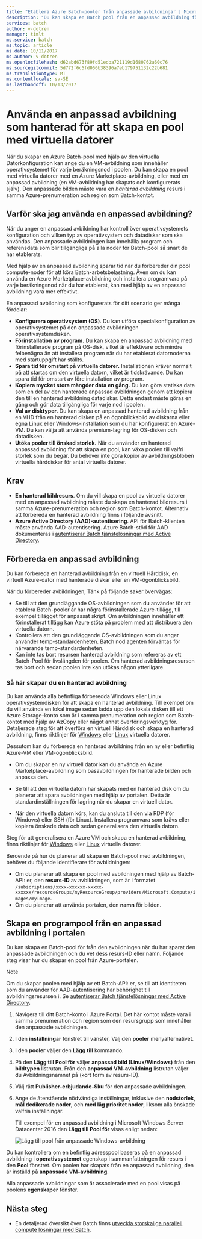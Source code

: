 ```yaml
---
title: "Etablera Azure Batch-pooler från anpassade avbildningar | Microsoft Docs"
description: "Du kan skapa en Batch pool från en anpassad avbildning för att etablera compute-noder som innehåller program och data som du behöver för ditt program. Anpassade avbildningar är ett effektivt sätt att konfigurera compute-noder för att köra Batch-arbetsbelastningar."
services: batch
author: v-dotren
manager: timlt
ms.service: batch
ms.topic: article
ms.date: 10/11/2017
ms.author: v-dotren
ms.openlocfilehash: d62abd673f89fd51edba721119d1680762a60c76
ms.sourcegitcommit: 5d772f6c5fd066b38396a7eb179751132c22b681
ms.translationtype: MT
ms.contentlocale: sv-SE
ms.lasthandoff: 10/13/2017
---
```

# <a name="use-a-managed-custom-image-to-create-a-pool-of-virtual-machines"></a>Använda en anpassad avbildning som hanterad för att skapa en pool med virtuella datorer 

När du skapar en Azure Batch-pool med hjälp av den virtuella Datorkonfiguration kan ange du en VM-avbildning som innehåller operativsystemet för varje beräkningsnod i poolen. Du kan skapa en pool med virtuella datorer med en Azure Marketplace-avbildning, eller med en anpassad avbildning (en VM-avbildning har skapats och konfigurerats själv). Den anpassade bilden måste vara en *hanterad avbildning* resurs i samma Azure-prenumeration och region som Batch-kontot.

## <a name="why-use-a-custom-image"></a>Varför ska jag använda en anpassad avbildning?
När du anger en anpassad avbildning har kontroll över operativsystemets konfiguration och vilken typ av operativsystem och datadiskar som ska användas. Den anpassade avbildningen kan innehålla program och referensdata som blir tillgängliga på alla noder för Batch-pool så snart de har etablerats.

Med hjälp av en anpassad avbildning sparar tid när du förbereder din pool compute-noder för att köra Batch-arbetsbelastning. Även om du kan använda en Azure Marketplace-avbildning och installera programvara på varje beräkningsnod när du har etablerat, kan med hjälp av en anpassad avbildning vara mer effektivt.

En anpassad avbildning som konfigurerats för ditt scenario ger många fördelar:

- **Konfigurera operativsystem (OS)**. Du kan utföra specialkonfiguration av operativsystemet på den anpassade avbildningen operativsystemdisken. 
- **Förinstallation av program.** Du kan skapa en anpassad avbildning med förinstallerade program på OS-disk, vilket är effektivare och mindre felbenägna än att installera program när du har etablerat datornoderna med startuppgift har ställts.
- **Spara tid för omstart på virtuella datorer.** Installationen kräver normalt på att startas om den virtuella datorn, vilket är tidskrävande. Du kan spara tid för omstart av före installation av program. 
- **Kopiera mycket stora mängder data en gång.** Du kan göra statiska data som en del av den hanterade anpassad avbildningen genom att kopiera den till en hanterad avbildning datadiskar. Detta endast måste göras en gång och gör data tillgängliga för varje nod i poolen.
- **Val av disktyper.** Du kan skapa en anpassad hanterad avbildning från en VHD från en hanterad disken på en ögonblicksbild av diskarna eller egna Linux eller Windows-installation som du har konfigurerat en Azure-VM. Du kan välja att använda premium-lagring för OS-disken och datadisken.
- **Utöka pooler till önskad storlek.** När du använder en hanterad anpassad avbildning för att skapa en pool, kan växa poolen till valfri storlek som du begär. Du behöver inte göra kopior av avbildningsbloben virtuella hårddiskar för antal virtuella datorer. 


## <a name="prerequisites"></a>Krav

- **En hanterad bildresurs**. Om du vill skapa en pool av virtuella datorer med en anpassad avbildning måste du skapa en hanterad bildresurs i samma Azure-prenumeration och region som Batch-kontot. Alternativ att förbereda en hanterad avbildning finns i följande avsnitt.
- **Azure Active Directory (AAD)-autentisering**. API för Batch-klienten måste använda AAD-autentisering. Azure Batch-stöd för AAD dokumenteras i [autentiserar Batch tjänstelösningar med Active Directory](batch-aad-auth.md).

    
## <a name="prepare-a-custom-image"></a>Förbereda en anpassad avbildning
Du kan förbereda en hanterad avbildning från en virtuell Hårddisk, en virtuell Azure-dator med hanterade diskar eller en VM-ögonblicksbild. 

När du förbereder avbildningen, Tänk på följande saker övervägas:

* Se till att den grundläggande OS-avbildningen som du använder för att etablera Batch-pooler är har några förinstallerade Azure-tillägg, till exempel tillägget för anpassat skript. Om avbildningen innehåller ett förinstallerat tillägg kan Azure stöta på problem med att distribuera den virtuella datorn.
* Kontrollera att den grundläggande OS-avbildningen som du anger använder temp-standardenheten. Batch nod agenten förväntas för närvarande temp-standardenheten.
* Kan inte tas bort resursen hanterad avbildning som refereras av ett Batch-Pool för livslängden för poolen. Om hanterad avbildningsresursen tas bort och sedan poolen inte kan utökas någon ytterligare. 

### <a name="to-create-a-managed-image"></a>Så här skapar du en hanterad avbildning
Du kan använda alla befintliga förberedda Windows eller Linux operativsystemdisken för att skapa en hanterad avbildning. Till exempel om du vill använda en lokal image sedan ladda upp den lokala disken till ett Azure Storage-konto som är i samma prenumeration och region som Batch-kontot med hjälp av AzCopy eller något annat överföringsverktyg för. Detaljerade steg för att överföra en virtuell Hårddisk och skapa en hanterad avbildning, finns riktlinjer för [Windows](../virtual-machines/windows/upload-generalized-managed.md) eller [Linux](../virtual-machines/linux/upload-vhd.md) virtuella datorer.

Dessutom kan du förbereda en hanterad avbildning från en ny eller befintlig Azure-VM eller VM-ögonblicksbild. 

* Om du skapar en ny virtuell dator kan du använda en Azure Marketplace-avbildning som basavbildningen för hanterade bilden och anpassa den. 

* Se till att den virtuella datorn har skapats med en hanterad disk om du planerar att spara avbildningen med hjälp av portalen. Detta är standardinställningen för lagring när du skapar en virtuell dator.

* När den virtuella datorn körs, kan du ansluta till den via RDP (för Windows) eller SSH (för Linux). Installera programvara som krävs eller kopiera önskade data och sedan generalisera den virtuella datorn.  

Steg för att generalisera en Azure VM och skapa en hanterad avbildning, finns riktlinjer för [Windows](../virtual-machines/windows/capture-image-resource.md) eller [Linux](../virtual-machines/linux/capture-image.md) virtuella datorer.

Beroende på hur du planerar att skapa en Batch-pool med avbildningen, behöver du följande identifierare för avbildningen:

* Om du planerar att skapa en pool med avbildningen med hjälp av Batch-API: er, den **resurs-ID** av avbildningen, som är i formatet `/subscriptions/xxxx-xxxxxx-xxxxx-xxxxxx/resourceGroups/myResourceGroup/providers/Microsoft.Compute/images/myImage`. 
* Om du planerar att använda portalen, den **namn** för bilden. 





## <a name="create-a-pool-from-a-custom-image-in-the-portal"></a>Skapa en programpool från en anpassad avbildning i portalen

Du kan skapa en Batch-pool för från den avbildningen när du har sparat den anpassade avbildningen och du vet dess resurs-ID eller namn. Följande steg visar hur du skapar en pool från Azure-portalen.

> [!NOTE]
> Om du skapar poolen med hjälp av ett Batch-API: er, se till att identiteten som du använder för AAD-autentisering har behörighet till avbildningsresursen i. Se [autentiserar Batch tjänstelösningar med Active Directory](batch-aad-auth.md).
>

1. Navigera till ditt Batch-konto i Azure Portal. Det här kontot måste vara i samma prenumeration och region som den resursgrupp som innehåller den anpassade avbildningen. 
2. I den **inställningar** fönstret till vänster, Välj den **pooler** menyalternativet.
3. I den **pooler** väljer den **Lägg till** kommando.
4. På den **Lägg till Pool för** väljer **anpassad bild (Linux/Windows)** från den **bildtypen** listrutan. Från den **anpassad VM-avbildning** listrutan väljer du Avbildningsnamnet på (kort form av resurs-ID).
5. Välj rätt **Publisher-erbjudande-Sku** för den anpassade avbildningen.
6. Ange de återstående nödvändiga inställningar, inklusive den **nodstorlek**, **mål dedikerade noder**, och **med låg prioritet noder**, liksom alla önskade valfria inställningar.

    Till exempel för en anpassad avbildning i Microsoft Windows Server Datacenter 2016 den **Lägg till Pool för** visas enligt nedan:

    ![Lägg till pool från anpassade Windows-avbildning](media/batch-custom-images/add-pool-custom-image.png)
  
Du kan kontrollera om en befintlig adresspool baseras på en anpassad avbildning i **operativsystemet** egenskap i sammanfattningen för resurs i den **Pool** fönstret. Om poolen har skapats från en anpassad avbildning, den är inställd på **anpassade VM-avbildning**.

Alla anpassade avbildningar som är associerade med en pool visas på poolens **egenskaper** fönster.
 
## <a name="next-steps"></a>Nästa steg

- En detaljerad översikt över Batch finns [utveckla storskaliga parallell compute lösningar med Batch](batch-api-basics.md).
